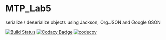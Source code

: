 # MTP_Lab5
serialize \ deserialize objects using Jackson, Org.JSON and Google GSON

[![Build Status](https://travis-ci.org/Archer1292/stp_serialization.svg?branch=master)](https://travis-ci.org/Archer1292/stp_serialization)
[![Codacy Badge](https://api.codacy.com/project/badge/Grade/dedd7fbdf5f34ce5864d2d0718315921)](https://www.codacy.com/app/Archer1292/stp_serialization?utm_source=github.com&amp;utm_medium=referral&amp;utm_content=Archer1292/stp_serialization&amp;utm_campaign=Badge_Grade)
[![codecov](https://codecov.io/gh/Archer1292/stp_serialization/branch/master/graph/badge.svg)](https://codecov.io/gh/Archer1292/stp_serialization)
